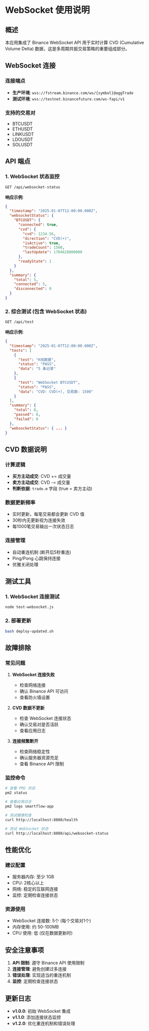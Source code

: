 # WebSocket 使用说明

## 概述

本应用集成了 Binance WebSocket API 用于实时计算 CVD (Cumulative Volume Delta) 数据，这是多周期共振交易策略的重要组成部分。

## WebSocket 连接

### 连接端点
- **生产环境**: `wss://fstream.binance.com/ws/{symbol}@aggTrade`
- **测试环境**: `wss://testnet.binancefuture.com/ws-fapi/v1`

### 支持的交易对
- BTCUSDT
- ETHUSDT  
- LINKUSDT
- LDOUSDT
- SOLUSDT

## API 端点

### 1. WebSocket 状态监控
```bash
GET /api/websocket-status
```

**响应示例**:
```json
{
  "timestamp": "2025-01-07T12:00:00.000Z",
  "websocketStatus": {
    "BTCUSDT": {
      "connected": true,
      "cvd": {
        "cvd": 1234.56,
        "direction": "CVD(+)",
        "isActive": true,
        "tradeCount": 1500,
        "lastUpdate": 1704628800000
      },
      "readyState": 1
    }
  },
  "summary": {
    "total": 5,
    "connected": 5,
    "disconnected": 0
  }
}
```

### 2. 综合测试 (包含 WebSocket 状态)
```bash
GET /api/test
```

**响应示例**:
```json
{
  "timestamp": "2025-01-07T12:00:00.000Z",
  "tests": [
    {
      "test": "K线数据",
      "status": "PASS",
      "data": "5 条记录"
    },
    {
      "test": "WebSocket BTCUSDT",
      "status": "PASS", 
      "data": "CVD: CVD(+), 交易数: 1500"
    }
  ],
  "summary": {
    "total": 8,
    "passed": 8,
    "failed": 0
  },
  "websocketStatus": { ... }
}
```

## CVD 数据说明

### 计算逻辑
- **买方主动成交**: CVD += 成交量
- **卖方主动成交**: CVD -= 成交量
- **判断依据**: `trade.m` 字段 (true = 卖方主动)

### 数据更新频率
- 实时更新，每笔交易都会更新 CVD 值
- 30秒内无更新视为连接失效
- 每1000笔交易输出一次状态日志

### 连接管理
- 自动重连机制 (断开后5秒重连)
- Ping/Pong 心跳保持连接
- 优雅关闭处理

## 测试工具

### 1. WebSocket 连接测试
```bash
node test-websocket.js
```

### 2. 部署更新
```bash
bash deploy-updated.sh
```

## 故障排除

### 常见问题

1. **WebSocket 连接失败**
   - 检查网络连接
   - 确认 Binance API 可访问
   - 查看防火墙设置

2. **CVD 数据不更新**
   - 检查 WebSocket 连接状态
   - 确认交易对是否活跃
   - 查看应用日志

3. **连接频繁断开**
   - 检查网络稳定性
   - 确认服务器资源充足
   - 查看 Binance API 限制

### 监控命令

```bash
# 查看 PM2 状态
pm2 status

# 查看应用日志
pm2 logs smartflow-app

# 测试健康检查
curl http://localhost:8080/health

# 测试 WebSocket 状态
curl http://localhost:8080/api/websocket-status
```

## 性能优化

### 建议配置
- 服务器内存: 至少 1GB
- CPU: 2核心以上
- 网络: 稳定的互联网连接
- 监控: 定期检查连接状态

### 资源使用
- WebSocket 连接数: 5个 (每个交易对1个)
- 内存使用: 约 50-100MB
- CPU 使用: 低 (仅在数据更新时)

## 安全注意事项

1. **API 限制**: 遵守 Binance API 使用限制
2. **连接管理**: 避免创建过多连接
3. **错误处理**: 实现适当的重连机制
4. **监控**: 定期检查连接状态

## 更新日志

- **v1.0.0**: 初始 WebSocket 集成
- **v1.1.0**: 添加连接状态监控
- **v1.2.0**: 优化重连机制和错误处理
